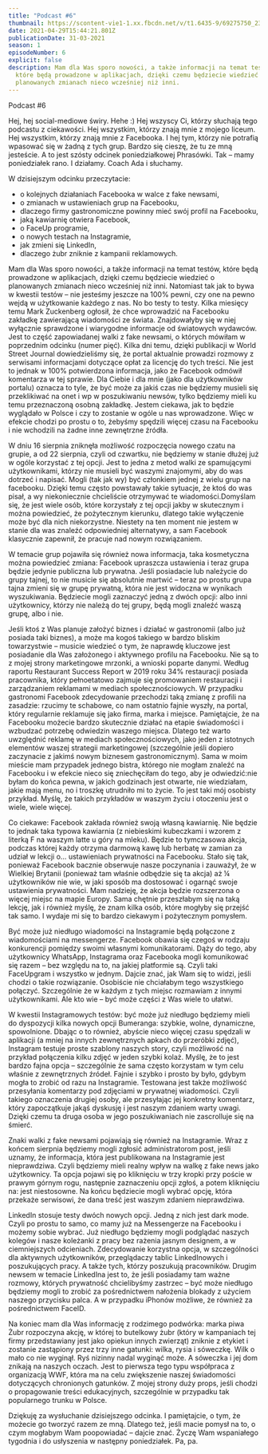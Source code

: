 ```yaml
---
title: "Podcast #6"
thumbnail: https://scontent-vie1-1.xx.fbcdn.net/v/t1.6435-9/69275750_2391270897798388_9048805818413088768_n.png?_nc_cat=106&ccb=1-3&_nc_sid=730e14&_nc_ohc=0sEZSYz4g7YAX9WFRGK&_nc_ht=scontent-vie1-1.xx&oh=9867e68f16c9d97e2cc55281b0c84b8e&oe=60B149F0
date: 2021-04-29T15:44:21.801Z
publicationDate: 31-03-2021
season: 1
episodeNumber: 6
explicit: false
description: Mam dla Was sporo nowości, a także informacji na temat testów,
  które będą prowadzone w aplikacjach, dzięki czemu będziecie wiedzieć o
  planowanych zmianach nieco wcześniej niż inni.
---
```

Podcast #6

Hej, hej social-mediowe świry. Hehe :) Hej wszyscy Ci, którzy słuchają tego podcastu z ciekawości. Hej wszystkim, którzy znają mnie z mojego liceum. Hej wszystkim, którzy znają mnie z Facebooka. I hej tym, którzy nie potrafią wpasować się w żadną z tych grup. Bardzo się cieszę, że tu ze mną jesteście. A to jest szósty odcinek poniedziałkowej Phrasówki. Tak – mamy poniedziałek rano. I działamy. Coach Ada i słuchamy.

W dzisiejszym odcinku przeczytacie:

* o kolejnych działaniach Facebooka w walce z fake newsami,
* o zmianach w ustawieniach grup na Facebooku,
* dlaczego firmy gastronomiczne powinny mieć swój profil na Facebooku,
* jaką kawiarnię otwiera Facebook,
* o FaceUp programie,
* o nowych testach na Instagramie,
* jak zmieni się LinkedIn,
* dlaczego żubr zniknie z kampanii reklamowych.

Mam dla Was sporo nowości, a także informacji na temat testów, które będą prowadzone w aplikacjach, dzięki czemu będziecie wiedzieć o planowanych zmianach nieco wcześniej niż inni. Natomiast tak jak to bywa w kwestii testów – nie jesteśmy jeszcze na 100% pewni, czy one na pewno wejdą w użytkowanie każdego z nas. No bo testy to testy. Kilka miesięcy temu Mark Zuckenberg ogłosił, że chce wprowadzić na Facebooku zakładkę zawierającą wiadomości ze świata. Znajdowałyby się w niej wyłącznie sprawdzone i wiarygodne informacje od światowych wydawców. Jest to część zapowiadanej walki z fake newsami, o których mówiłam w poprzednim odcinku (numer pięć). Kilka dni temu, dzięki publikacji w World Street Journal dowiedzieliśmy się, że portal aktualnie prowadzi rozmowy z serwisami informacjami dotyczące opłat za licencję do tych treści. Nie jest to jednak w 100% potwierdzona informacja, jako że Facebook odmówił komentarza w tej sprawie. Dla Ciebie i dla mnie (jako dla użytkowników portalu) oznacza to tyle, że być może za jakiś czas nie będziemy musieli się przeklikiwać na onet i wp w poszukiwaniu newsów, tylko będziemy mieli ku temu przeznaczoną osobną zakładkę. Jestem ciekawa, jak to będzie wyglądało w Polsce i czy to zostanie w ogóle u nas wprowadzone. Więc w efekcie chodzi po prostu o to, żebyśmy spędzili więcej czasu na Facebooku i nie wchodzili na żadne inne zewnętrzne źródła.

W dniu 16 sierpnia zniknęła możliwość rozpoczęcia nowego czatu na grupie, a od 22 sierpnia, czyli od czwartku, nie będziemy w stanie dłużej już w ogóle korzystać z tej opcji. Jest to jedna z metod walki ze spamującymi użytkownikami, którzy nie musieli być waszymi znajomymi, aby do was dotrzeć i napisać. Mogli (tak jak wy) być członkiem jednej z wielu grup na facebooku. Dzięki temu często powstawały takie sytuacje, że ktoś do was pisał, a wy niekoniecznie chcieliście otrzymywać te wiadomości.Domyślam się, że jest wiele osób, które korzystały z tej opcji jakby w skutecznym i można powiedzieć, że pożytecznym kierunku, dlatego takie wyłączenie może być dla nich niekorzystne. Niestety na ten moment nie jestem w stanie dla was znaleźć odpowiedniej alternatywy, a sam Facebook klasycznie zapewnił, że pracuje nad nowym rozwiązaniem.

W temacie grup pojawiła się również nowa informacja, taka kosmetyczna można powiedzieć zmiana: Facebook upraszcza ustawienia i teraz grupa będzie jedynie publiczna lub prywatna. Jeśli posiadacie lub należycie do grupy tajnej, to nie musicie się absolutnie martwić – teraz po prostu grupa tajna zmieni się w grupę prywatną, która nie jest widoczna w wynikach wyszukiwania. Będziecie mogli zaznaczyć jedną z dwóch opcji: albo inni użytkownicy, którzy nie należą do tej grupy, będą mogli znaleźć waszą grupę, albo i nie.

Jeśli ktoś z Was planuje założyć biznes i działać w gastronomii (albo już posiada taki biznes), a może ma kogoś takiego w bardzo bliskim towarzystwie – musicie wiedzieć o tym, że naprawdę kluczowe jest posiadanie dla Was założonego i aktywnego profilu na Facebooku. Nie są to z mojej strony marketingowe mrzonki, a wnioski poparte danymi. Według raportu Restaurant Success Report w 2019 roku 34% restauracji posiada pracownika, który pełnoetatowo zajmuje się promowaniem restauracji i zarządzaniem reklamami w mediach społecznościowych. W przypadku gastronomi Facebook zdecydowanie przechodzi taką zmianę z profili na zasadzie: rzucimy te schabowe, co nam ostatnio fajnie wyszły, na portal, który regularnie reklamuje się jako firma, marka i miejsce. Pamiętajcie, że na Facebooku możecie bardzo skutecznie działać na etapie świadomości i wzbudzać potrzebę odwiedzin waszego miejsca. Dlatego też warto uwzględnić reklamę w mediach społecznościowych, jako jeden z istotnych elementów waszej strategii marketingowej (szczególnie jeśli dopiero zaczynacie z jakimś nowym biznesem gastronomicznym). Sama w moim mieście mam przypadek jednego bistra, którego nie mogłam znaleźć na Facebooku i w efekcie nieco się zniechęciłam do tego, aby je odwiedzić:nie byłam do końca pewna, w jakich godzinach jest otwarte, nie wiedziałam, jakie mają menu, no i troszkę utrudniło mi to życie. To jest taki mój osobisty przykład. Myślę, że takich przykładów w waszym życiu i otoczeniu jest o wiele, wiele więcej.

Co ciekawe: Facebook zakłada również swoją własną kawiarnię. Nie będzie to jednak taka typowa kawiarnia (z niebieskimi kubeczkami i wzorem z literką F na waszym latte u góry na mleku). Będzie to tymczasowa akcja, podczas której każdy otrzyma darmową kawę lub herbatę w zamian za udział w lekcji o… ustawieniach prywatności na Facebooku. Stało się tak, ponieważ Facebook bacznie obserwuje nasze poczynania i zauważył, że w Wielkiej Brytanii (ponieważ tam właśnie odbędzie się ta akcja) aż ¼ użytkowników nie wie, w jaki sposób ma dostosować i ogarnąć swoje ustawienia prywatności. Mam nadzieję, że akcja będzie rozszerzona o więcej miejsc na mapie Europy. Sama chętnie przeszłabym się na taką lekcję, jak i również myślę, że znam kilka osób, które mogłyby się przejść tak samo. I wydaje mi się to bardzo ciekawym i pożytecznym pomysłem.

Być może już niedługo wiadomości na Instagramie będą połączone z wiadomościami na messengerze. Facebook obawia się czegoś w rodzaju konkurencji pomiędzy swoimi własnymi komunikatorami. Dąży do tego, aby użytkownicy WhatsApp, Instagrama oraz Facebooka mogli komunikować się razem – bez względu na to, na jakiej platformie są. Czyli taki FaceUpgram i wszystko w jednym. Dajcie znać, jak Wam się to widzi, jeśli chodzi o takie rozwiązanie. Osobiście nie chciałabym tego wszystkiego połączyć. Szczególnie że w każdym z tych miejsc rozmawiam z innymi użytkownikami. Ale kto wie – być może części z Was wiele to ułatwi.

W kwestii Instagramowych testów: być może już niedługo będziemy mieli do dyspozycji kilka nowych opcji Bumeranga: szybkie, wolne, dynamiczne, spowolnione. Dbając o to również, abyście nieco więcej czasu spędzali w aplikacji (a mniej na innych zewnętrznych apkach do przeróbki zdjęć), Instagram testuje proste szablony naszych story, czyli możliwość na przykład połączenia kilku zdjęć w jeden szybki kolaż. Myślę, że to jest bardzo fajna opcja – szczególnie że sama często korzystam w tym celu właśnie z zewnętrznych źródeł. Fajnie i szybko i prosto by było, gdybym mogła to zrobić od razu na Instagramie. Testowana jest także możliwość przesyłania komentarzy pod zdjęciami w prywatnej wiadomości. Czyli takiego oznaczenia drugiej osoby, ale przesyłając jej konkretny komentarz, który zapoczątkuje jakąś dyskusję i jest naszym zdaniem warty uwagi. Dzięki czemu ta druga osoba w jego poszukiwaniach nie zascrolluje się na śmierć.

Znaki walki z fake newsami pojawiają się również na Instagramie. Wraz z końcem sierpnia będziemy mogli zgłosić administratorom post, jeśli uznamy, że informacja, która jest publikowana na Instagramie jest nieprawdziwa. Czyli będziemy mieli realny wpływ na walkę z fake news jako użytkownicy. Ta opcja pojawi się po kliknięciu w trzy kropki przy poście w prawym górnym rogu, następnie zaznaczeniu opcji zgłoś, a potem kliknięciu na: jest niestosowne. Na końcu będziecie mogli wybrać opcję, która przekaże serwisowi, że dana treść jest waszym zdaniem nieprawdziwa.

LinkedIn stosuje testy dwóch nowych opcji. Jedną z nich jest dark mode. Czyli po prostu to samo, co mamy już na Messengerze na Facebooku i możemy sobie wybrać. Już niedługo będziemy mogli podglądać naszych kolegów i nasze koleżanki z pracy bez rażenia jasnym designem, a w ciemniejszych odcieniach. Zdecydowanie korzystna opcja, w szczególności dla aktywnych użytkowników, przeglądaczy tablic LinkedInowych i poszukujących pracy. A także tych, którzy poszukują pracowników. Drugim newsem w temacie LinkedIna jest to, że jeśli posiadamy tam ważne rozmowy, których prywatność chcielibyśmy zastrzec – być może niedługo będziemy mogli to zrobić za pośrednictwem nałożenia blokady z użyciem naszego przycisku palca. A w przypadku iPhonów możliwe, że również za pośrednictwem FaceID.

Na koniec mam dla Was informację z rodzimego podwórka: marka piwa Żubr rozpoczyna akcję, w której to butelkowy żubr (który w kampaniach tej firmy przedstawiany jest jako opiekun innych zwierząt) zniknie z etykiet i zostanie zastąpiony przez trzy inne gatunki: wilka, rysia i sóweczkę. Wilk o mało co nie wyginął. Ryś nizinny nadal wyginąć może. A sóweczka i jej dom znikają na naszych oczach. Jest to pierwsza tego typu współpraca z organizacją WWF, która ma na celu zwiększenie naszej świadomości dotyczących chronionych gatunków. Z mojej strony duży props, jeśli chodzi o propagowanie treści edukacyjnych, szczególnie w przypadku tak popularnego trunku w Polsce.

Dziękuję za wysłuchanie dzisiejszego odcinka. I pamiętajcie, o tym, że możecie go tworzyć razem ze mną. Dlatego też, jeśli macie pomysł na to, o czym mogłabym Wam poopowiadać – dajcie znać. Życzę Wam wspaniałego tygodnia i do usłyszenia w następny poniedziałek. Pa, pa.